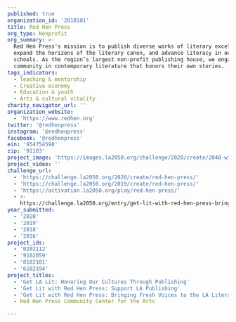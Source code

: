 ```yaml
---
published: true
organization_id: '2018101'
title: Red Hen Press
org_type: Nonprofit
org_summary: >-
  Red Hen Press's mission is to publish diverse works of literary excellence,
  expand the horizons of the literary canon, and advance literacy in our local
  schools. As the region’s largest non-profit publishing house, we engage our
  community in contemporary literature that honors their own stories.
tags_indicators:
  - Teaching & mentorship
  - Creative economy
  - Education & youth
  - Arts & cultural vitality
charity_navigator_url: ''
organization_website:
  - 'https://www.redhen.org'
twitter: '@redhenpress'
instagram: '@redhenpress'
facebook: '@redhenpress'
ein: '954754598'
zip: '91103'
project_image: 'https://images.la2050.org/challenge/2020/create/2048-wide/red-hen-press.jpg'
project_video: ''
challenge_url:
  - 'https://challenge.la2050.org/2020/create/red-hen-press/'
  - 'https://challenge.la2050.org/2019/create/red-hen-press/'
  - 'https://activation.la2050.org/play/red-hen-press/'
  - >-
    https://challenge.la2050.org/entry/get-lit-with-red-hen-press-bringing-fresh-voices-to-the-la-literary-scene
year_submitted:
  - '2020'
  - '2019'
  - '2018'
  - '2016'
project_ids:
  - '0202112'
  - '9102059'
  - '8102101'
  - '6102194'
project_titles:
  - 'Get LA Lit: Honoring Our Cultures Through Publishing'
  - 'Get Lit with Red Hen Press: Support LA Publishing'
  - 'Get Lit with Red Hen Press: Bringing Fresh Voices to the LA Literary Scene'
  - Red Hen Press Community Center for the Arts

---
```

